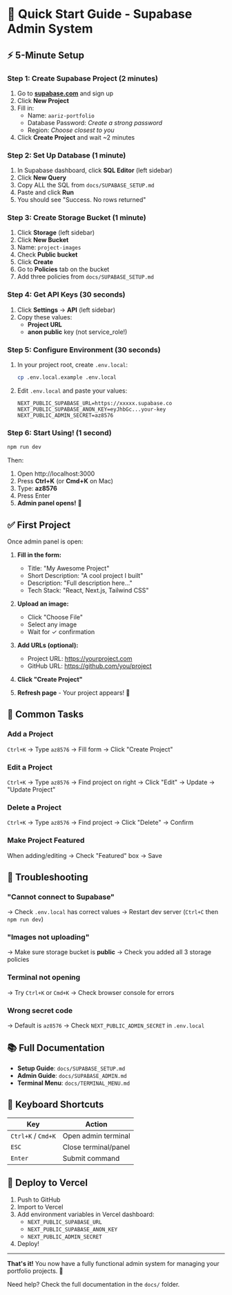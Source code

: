 # 🚀 Quick Start Guide - Supabase Admin System

## ⚡ 5-Minute Setup

### Step 1: Create Supabase Project (2 minutes)
1. Go to **[supabase.com](https://supabase.com)** and sign up
2. Click **New Project**
3. Fill in:
   - Name: `aariz-portfolio`
   - Database Password: *Create a strong password*
   - Region: *Choose closest to you*
4. Click **Create Project** and wait ~2 minutes

### Step 2: Set Up Database (1 minute)
1. In Supabase dashboard, click **SQL Editor** (left sidebar)
2. Click **New Query**
3. Copy ALL the SQL from `docs/SUPABASE_SETUP.md`
4. Paste and click **Run**
5. You should see "Success. No rows returned"

### Step 3: Create Storage Bucket (1 minute)
1. Click **Storage** (left sidebar)
2. Click **New Bucket**
3. Name: `project-images`
4. Check **Public bucket**
5. Click **Create**
6. Go to **Policies** tab on the bucket
7. Add three policies from `docs/SUPABASE_SETUP.md`

### Step 4: Get API Keys (30 seconds)
1. Click **Settings** → **API** (left sidebar)
2. Copy these values:
   - **Project URL**
   - **anon public** key (not service_role!)

### Step 5: Configure Environment (30 seconds)
1. In your project root, create `.env.local`:
   ```bash
   cp .env.local.example .env.local
   ```

2. Edit `.env.local` and paste your values:
   ```env
   NEXT_PUBLIC_SUPABASE_URL=https://xxxxx.supabase.co
   NEXT_PUBLIC_SUPABASE_ANON_KEY=eyJhbGc...your-key
   NEXT_PUBLIC_ADMIN_SECRET=az8576
   ```

### Step 6: Start Using! (1 second)
```bash
npm run dev
```

Then:
1. Open http://localhost:3000
2. Press **Ctrl+K** (or **Cmd+K** on Mac)
3. Type: **az8576**
4. Press Enter
5. **Admin panel opens!** 🎉

## ✅ First Project

Once admin panel is open:

1. **Fill in the form:**
   - Title: "My Awesome Project"
   - Short Description: "A cool project I built"
   - Description: "Full description here..."
   - Tech Stack: "React, Next.js, Tailwind CSS"

2. **Upload an image:**
   - Click "Choose File"
   - Select any image
   - Wait for ✓ confirmation

3. **Add URLs (optional):**
   - Project URL: https://yourproject.com
   - GitHub URL: https://github.com/you/project

4. **Click "Create Project"**

5. **Refresh page** - Your project appears! 🚀

## 🎯 Common Tasks

### Add a Project
`Ctrl+K` → Type `az8576` → Fill form → Click "Create Project"

### Edit a Project
`Ctrl+K` → Type `az8576` → Find project on right → Click "Edit" → Update → "Update Project"

### Delete a Project
`Ctrl+K` → Type `az8576` → Find project → Click "Delete" → Confirm

### Make Project Featured
When adding/editing → Check "Featured" box → Save

## 🐛 Troubleshooting

### "Cannot connect to Supabase"
→ Check `.env.local` has correct values
→ Restart dev server (`Ctrl+C` then `npm run dev`)

### "Images not uploading"
→ Make sure storage bucket is **public**
→ Check you added all 3 storage policies

### Terminal not opening
→ Try `Ctrl+K` or `Cmd+K`
→ Check browser console for errors

### Wrong secret code
→ Default is `az8576`
→ Check `NEXT_PUBLIC_ADMIN_SECRET` in `.env.local`

## 📚 Full Documentation

- **Setup Guide**: `docs/SUPABASE_SETUP.md`
- **Admin Guide**: `docs/SUPABASE_ADMIN.md`
- **Terminal Menu**: `docs/TERMINAL_MENU.md`

## 🎨 Keyboard Shortcuts

| Key | Action |
|-----|--------|
| `Ctrl+K` / `Cmd+K` | Open admin terminal |
| `ESC` | Close terminal/panel |
| `Enter` | Submit command |

## 🚀 Deploy to Vercel

1. Push to GitHub
2. Import to Vercel
3. Add environment variables in Vercel dashboard:
   - `NEXT_PUBLIC_SUPABASE_URL`
   - `NEXT_PUBLIC_SUPABASE_ANON_KEY`
   - `NEXT_PUBLIC_ADMIN_SECRET`
4. Deploy!

---

**That's it!** You now have a fully functional admin system for managing your portfolio projects. 🎉

Need help? Check the full documentation in the `docs/` folder.
